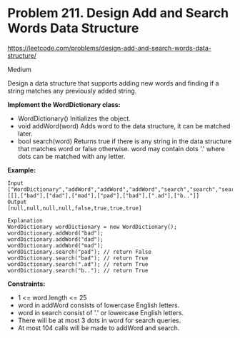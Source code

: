 # Problem 211. Design Add and Search Words Data Structure
<https://leetcode.com/problems/design-add-and-search-words-data-structure/>

Medium

Design a data structure that supports adding new words and finding if a string matches any previously added string.

**Implement the WordDictionary class:**

* WordDictionary() Initializes the object.
* void addWord(word) Adds word to the data structure, it can be matched later.
* bool search(word) Returns true if there is any string in the data structure that matches word or false otherwise. word may contain dots '.' where dots can be matched with any letter.

**Example:**

    Input
    ["WordDictionary","addWord","addWord","addWord","search","search","search","search"]
    [[],["bad"],["dad"],["mad"],["pad"],["bad"],[".ad"],["b.."]]
    Output
    [null,null,null,null,false,true,true,true]

    Explanation
    WordDictionary wordDictionary = new WordDictionary();
    wordDictionary.addWord("bad");
    wordDictionary.addWord("dad");
    wordDictionary.addWord("mad");
    wordDictionary.search("pad"); // return False
    wordDictionary.search("bad"); // return True
    wordDictionary.search(".ad"); // return True
    wordDictionary.search("b.."); // return True

**Constraints:**

* 1 <= word.length <= 25
* word in addWord consists of lowercase English letters.
* word in search consist of '.' or lowercase English letters.
* There will be at most 3 dots in word for search queries.
* At most 104 calls will be made to addWord and search.

